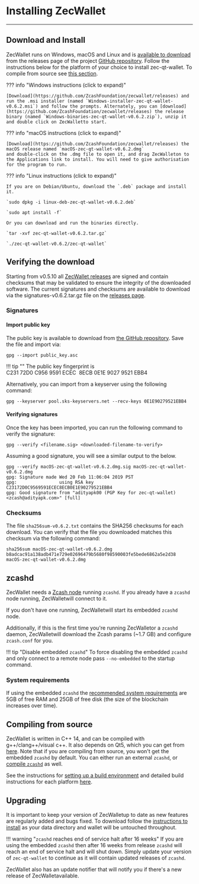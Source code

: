 # Installing ZecWallet
---

## Download and Install

ZecWallet runs on Windows, macOS and Linux and is [available to download](https://github.com/ZcashFoundation/zecwallet/releases) from the releases page of the project [GitHub repository](https://github.com/ZcashFoundation/zecwallet/). Follow the instructions below for the platform of your choice to install zec-qt-wallet. To compile from source see [this section](compile-from-source).

??? info "Windows instructions (click to expand)"

    [Download](https://github.com/ZcashFoundation/zecwallet/releases) and run the .msi installer (named `Windows-installer-zec-qt-wallet-v0.6.2.msi`) and follow the prompts. Alternately, you can [download](https://github.com/ZcashFoundation/zecwallet/releases) the release binary (named `Windows-binaries-zec-qt-wallet-v0.6.2.zip`), unzip it and double click on ZecWalletto start.

??? info "macOS instructions (click to expand)"

    [Download](https://github.com/ZcashFoundation/zecwallet/releases) the macOS release named `macOS-zec-qt-wallet-v0.6.2.dmg`
    and double-click on the .dmg file to open it, and drag ZecWalleton to the Applications link to install. You will need to give authorisation for the program to run.

??? info "Linux instructions (click to expand)"

    If you are on Debian/Ubuntu, download the `.deb` package and install it.
    
    `sudo dpkg -i linux-deb-zec-qt-wallet-v0.6.2.deb`
    
    `sudo apt install -f`

    Or you can download and run the binaries directly.
    
    `tar -xvf zec-qt-wallet-v0.6.2.tar.gz`
    
    `./zec-qt-wallet-v0.6.2/zec-qt-wallet` 

## Verifying the download

Starting from v0.5.10 all [ZecWallet releases](https://github.com/ZcashFoundation/zecwallet/releases) are signed and contain checksums that may be validated to ensure the integrity of the downloaded software. The current signatures and checksums are available to download via the signatures-v0.6.2.tar.gz file on the [releases page](https://github.com/ZcashFoundation/zecwallet/releases).

### Signatures

#### Import public key

The public key is available to download from [the GitHub repository](https://raw.githubusercontent.com/ZcashFoundation/zecwallet/master/public_key.asc). Save the file and import via: 

`gpg --import public_key.asc`

!!! tip ""
	The public key fingerprint is C231 72D0 C956 9591 ECEC  8ECB 0E1E 9027 9521 EBB4

Alternatively, you can import from a keyserver using the following command:

`gpg --keyserver pool.sks-keyservers.net --recv-keys 0E1E90279521EBB4`

#### Verifying signatures

Once the key has been imported, you can run the following command to verify the signature:

`gpg --verify <filename.sig> <downloaded-filename-to-verify>`

Assuming a good signature, you will see a similar output to the below.

```
gpg --verify macOS-zec-qt-wallet-v0.6.2.dmg.sig macOS-zec-qt-wallet-v0.6.2.dmg
gpg: Signature made Wed 20 Feb 11:06:04 2019 PST
gpg:                using RSA key C23172D0C9569591ECEC8ECB0E1E90279521EBB4
gpg: Good signature from "adityapk00 (PGP Key for zec-qt-wallet) <zcash@adityapk.com>" [full]
```

### Checksums

The file `sha256sum-v0.6.2.txt` contains the SHA256 checksums for each download. You can verify that the file you downloaded matches this checksum via the following command:

```
sha256sum macOS-zec-qt-wallet-v0.6.2.dmg
b8adcac91a138adb471e729e02696479b5680f98590003fe5bede6862a5e2d38  macOS-zec-qt-wallet-v0.6.2.dmg
```

## zcashd

ZecWallet needs a [Zcash node](https://zcash.readthedocs.io/en/latest/rtd_pages/user_guide.html#installation) running `zcashd`. If you already have a `zcashd` node running, ZecWalletwill connect to it. 

If you don't have one running, ZecWalletwill start its embedded `zcashd` node. 

Additionally, if this is the first time you're running ZecWalletor a `zcashd` daemon, ZecWalletwill download the Zcash params (~1.7 GB) and configure `zcash.conf` for you. 

!!! tip "Disable embedded `zcashd`"
    To force disabling the embedded `zcashd` and only connect to a remote node pass `--no-embedded` to the startup command.

### System requirements

If using the embedded `zcashd` the [recommended system requirements](https://zcash.readthedocs.io/en/latest/rtd_pages/user_guide.html#getting-started) are 5GB of free RAM and 25GB of free disk (the size of the blockchain increases over time).

## Compiling from source
ZecWallet is written in C++ 14, and can be compiled with g++/clang++/visual c++. It also depends on Qt5, which you can get from [here](https://www.qt.io/download). Note that if you are compiling from source, you won't get the embedded `zcashd` by default. You can either run an external `zcashd`, or [compile `zcashd`](/setting-up-build-env/#compiling-zcashd-for-embedded-zcashd) as well. 

See the instructions for [setting up a build environment](/setting-up-build-env) and detailed build instructions for each platform [here](/compile-from-source).

## Upgrading

It is important to keep your version of ZecWalletup to date as new features are regularly added and bugs fixed. To download follow the [instructions to install](/installation/#download-and-install) as your data directory and wallet will be untouched throughout. 

!!! warning "`zcashd` reaches end of service halt after 16 weeks"
    If you are using the embedded `zcashd` then after 16 weeks from release `zcashd` will reach an end of service halt and will shut down. Simply update your version of `zec-qt-wallet` to continue as it will contain updated releases of `zcashd`.

ZecWallet also has an update notifier that will notify you if there's a new release of ZecWalletavailable.

